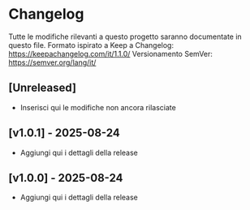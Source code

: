 # Changelog
Tutte le modifiche rilevanti a questo progetto saranno documentate in questo file.
Formato ispirato a Keep a Changelog: https://keepachangelog.com/it/1.1.0/
Versionamento SemVer: https://semver.org/lang/it/

## [Unreleased]
- Inserisci qui le modifiche non ancora rilasciate

## [v1.0.1] - 2025-08-24
- Aggiungi qui i dettagli della release

## [v1.0.0] - 2025-08-24
- Aggiungi qui i dettagli della release

